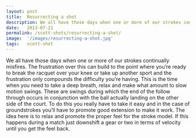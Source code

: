 ```yaml
---
layout: post
title:  Resurrecting a shot
description: We all have those days when one or more of our strokes continually misfires...
date:   2013-07-21
permalink: /scott-shots/resurrecting-a-shot/
image:  '/images/resurrecting-a-shot.jpg'
tags:   scott-shot
---
```


We all have those days when one or more of our strokes continually misfires. The frustration over this can build to the point where you’re ready to break the racquet over your knee or take up another sport and the frustration only compounds the difficulty you’re having. This is the time when you need to take a deep breath, relax and make what amount to slow motion swings. These are swings during which the end of the follow through occurs in conjunction with the ball actually landing on the other side of the court. To do this you really have to take it easy and in the case of groundstrokes you’ll have to promote good extension to make it work. The idea here is to relax and promote the proper feel for the stroke model. If this happens during a match just downshift a gear or two in terms of velocity until you get the feel back.
